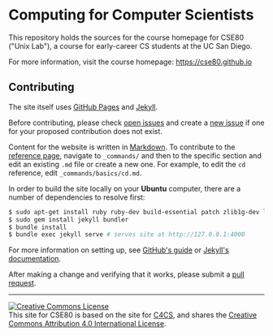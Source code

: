 # Computing for Computer Scientists

This repository holds the sources for the course homepage for CSE80 ("Unix
Lab"), a course for early-career CS students at the UC San Diego.

For more information, visit the course homepage: <https://cse80.github.io>

## Contributing

The site itself uses [GitHub Pages][] and [Jekyll][].

Before contributing, please check [open issues][] and create a [new issue][] if one for your proposed contribution does not exist.

Content for the website is written in [Markdown][].
To contribute to the [reference page][], navigate to `_commands/` and then to the specific section and edit an existing `.md` file or create a new one.
For example, to edit the `cd` reference, edit `_commands/basics/cd.md`.

In order to build the site locally on your __Ubuntu__ computer, there are a
number of dependencies to resolve first:

```bash
$ sudo apt-get install ruby ruby-dev build-essential patch zlib1g-dev liblzma-dev nodejs
$ sudo gem install jekyll bundler
$ bundle install
$ bundle exec jekyll serve # serves site at http://127.0.0.1:4000
```

For more information on setting up, see [GitHub's guide][gh docs] or [Jekyll's documentation][jekyll docs].

After making a change and verifying that it works, please submit a [pull request][].

---------------------

<a rel="license" href="http://creativecommons.org/licenses/by/4.0/"><img alt="Creative Commons License" style="border-width:0" src="https://i.creativecommons.org/l/by/4.0/88x31.png" /></a><br />
This site for CSE80 is based on the site for <a href="https://c4cs.github.io">C4CS</a>, and shares the <a rel="license" href="http://creativecommons.org/licenses/by/4.0/">Creative Commons Attribution 4.0 International License</a>.

[GitHub Pages]: https://pages.github.com/
[Jekyll]: https://jekyllrb.com/
[open issues]: https://github.com/unixlab1980/unixlab1980.github.io/issues
[new issue]: https://github.com/unixlab1980/unixlab1980.github.io/issues/new
[Markdown]: http://daringfireball.net/projects/markdown/
[reference page]: https://unixlab1980.github.io/reference
[ruby]: https://www.ruby-lang.org/en/
[bundler]: https://bundler.io/
[gh docs]:https://help.github.com/articles/using-jekyll-with-pages/
[jekyll docs]: https://jekyllrb.com/docs/home/
[pull request]: https://github.com/unixlab1980/unixlab1980.github.io/pulls
